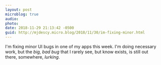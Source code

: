 ```yaml
---
layout: post
microblog: true
audio: 
photo: 
date: 2018-11-29 21:13:42 -0500
guid: http://mjdescy.micro.blog/2018/11/30/im-fixing-minor.html
---
```

I'm fixing minor UI bugs in one of my apps this week. I'm doing necessary work, but the _big, bad bug_ that I rarely see, but know exists, is still out there, somewhere, _lurking_.
